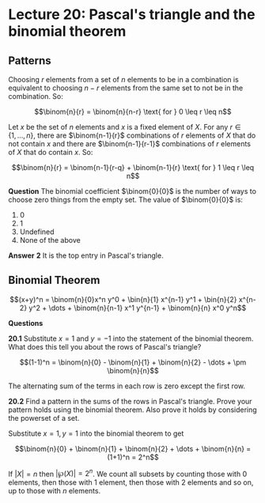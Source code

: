 # Lecture 20: Pascal's triangle and the binomial theorem

## Patterns

Choosing $r$ elements from a set of $n$ elements to be in a combination is
equivalent to choosing $n-r$ elements from the same set to not be in the
combination. So:

$$\binom{n}{r} = \binom{n}{n-r} \text{ for } 0 \leq r \leq n$$

Let $x$ be the set of $n$ elements and $x$ is a fixed element of $X$. For any $r
\in \{1, \dots, n\}$, there are $\binom{n-1}{r}$ combinations of $r$ elements of
$X$ that do not contain $x$ and there are $\binom{n-1}{r-1}$ combinations of $r$
elements of $X$ that do contain $x$. So:

$$\binom{n}{r} = \binom{n-1}{r-q} + \binom{n-1}{r} \text{ for } 1 \leq r \leq
n$$

**Question** The binomial coefficient $\binom{0}{0}$ is the number of ways to
choose zero things from the empty set. The value of $\binom{0}{0}$ is:

1. 0
2. 1
3. Undefined
4. None of the above

**Answer** **2** It is the top entry in Pascal's triangle.

## Binomial Theorem

$$(x+y)^n = \binom{n}{0}x^n y^0 + \bin{n}{1} x^{n-1} y^1 + \bin{n}{2} x^{n-2}
y^2 + \dots + \binom{n}{n-1} x^1 y^{n-1} + \binom{n}{n} x^0 y^n$$

**Questions**

**20.1** Substitute $x=1$ and $y=-1$ into the statement of the binomial theorem.
What does this tell you about the rows of Pascal's triangle?

$$(1-1)^n = \binom{n}{0} - \binom{n}{1} + \binom{n}{2} - \dots + \pm
\binom{n}{n}$$

The alternating sum of the terms in each row is zero except the first row.

**20.2** Find a pattern in the sums of the rows in Pascal's triangle. Prove your
pattern holds using the binomial theorem. Also prove it holds by considering the
powerset of a set.

Substitute $x=1, y=1$ into the binomial theorem to get

$$\binom{n}{0} + \binom{n}{1} + \binom{n}{2} + \dots + \binom{n}{n} = (1+1)^n
= 2^n$$

If $|X| = n$ then $|\wp(X)| = 2^n$. We count all subsets by counting those with
0 elements, then those with 1 element, then those with 2 elements and so on, up
to those with $n$ elements.

